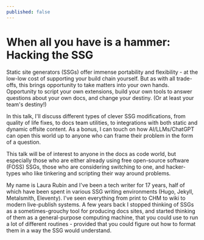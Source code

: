 ```yaml
---
published: false
---
```


# When all you have is a hammer: Hacking the SSG

Static site generators (SSGs) offer immense portability and flexibility - at the low-low cost of supporting your build chain yourself. But as with all trade-offs, this brings opportunity to take matters into your own hands. Opportunity to script your own extensions, build your own tools to answer questions about your own docs, and change your destiny. (Or at least your team's destiny!)

In this talk, I'll discuss different types of clever SSG modifications, from quality of life fixes, to docs team utilities, to integrations with both static and dynamic offsite content. As a bonus, I can touch on how AI/LLMs/ChatGPT can open this world up to anyone who can frame their problem in the form of a question.

This talk will be of interest to anyone in the docs as code world, but especially those who are either already using free open-source software (FOSS) SSGs, those who are considering switching to one, and hacker-types who like tinkering and scripting their way around problems.

My name is Laura Rubin and I've been a tech writer for 17 years, half of which have been spent in various SSG writing environments (Hugo, Jekyll, Metalsmith, Eleventy). I've seen everything from print to CHM to wiki to modern live-publish systems.  A few years back I stopped thinking of SSGs as a sometimes-grouchy tool for producing docs sites, and started thinking of them as a general-purpose computing machine, that you could use to run a lot of different routines - provided that you could figure out how to format them in a way the SSG would understand.
